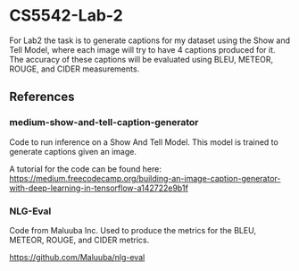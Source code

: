 # CS5542-Lab-2

For Lab2 the task is to generate captions for my dataset using the Show and Tell Model, where each image will try to have 4 captions produced for it. The accuracy of these captions will be evaluated using BLEU, METEOR, ROUGE, and CIDER measurements.



## References

### medium-show-and-tell-caption-generator

Code to run inference on a Show And Tell Model. This model is trained to generate captions given an image.

A tutorial for the code can be found here: https://medium.freecodecamp.org/building-an-image-caption-generator-with-deep-learning-in-tensorflow-a142722e9b1f

### NLG-Eval

Code from Maluuba Inc. Used to produce the metrics for the BLEU, METEOR, ROUGE, and CIDER metrics.

https://github.com/Maluuba/nlg-eval

